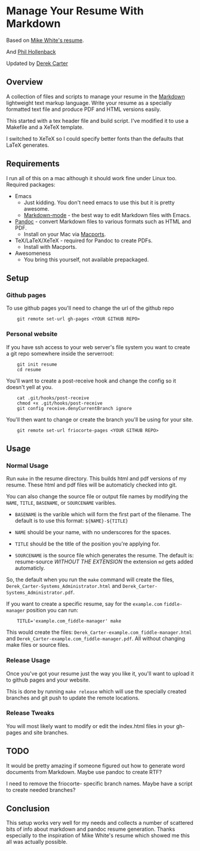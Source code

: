 # Manage Your Resume With Markdown

Based on [Mike White's resume](https://github.com/mwhite/resume).

And [Phil Hollenback](https://github.com/tels7ar/resume)

Updated by [Derek Carter](https://github.com/goozbach/resume)

## Overview

A collection of files and scripts to manage your resume in the
[Markdown](http://daringfireball.net/projects/markdown/) lightweight
text markup language.  Write your resume as a specially formatted text
file and produce PDF and HTML versions easily.

This started with a tex header file and build script.  I've modified
it to use a Makefile and a XeTeX template.

I switched to XeTeX so I could specify better fonts than the defaults
that LaTeX generates.

## Requirements

I run all of this on a mac although it should work fine under Linux
too. Required packages:

* Emacs
  * Just kidding.  You don't need emacs to use this but it is pretty
  awesome.
  * [Markdown-mode](http://jblevins.org/projects/markdown-mode/) -
  the best way to edit Markdown files with Emacs.
* [Pandoc](http://johnmacfarlane.net/pandoc/) - convert Markdown files
  to various formats such as HTML and PDF.
  * Install on your Mac via [Macports](http://macports.org).
* TeX/LaTeX/XeTeX - required for Pandoc to create PDFs.
  * Install with Macports.
* Awesomeness
  * You bring this yourself, not available prepackaged.

## Setup

### Github pages
To use github pages you'll need to change the url of the github repo

        git remote set-url gh-pages <YOUR GITHUB REPO>

### Personal website
If you have ssh access to your web server's file system you want to create a
git repo somewhere inside the serverroot:

        git init resume
        cd resume

You'll want to create a post-receive hook and change the config so it doesn't
yell at you.

        cat .git/hooks/post-receive
        chmod +x .git/hooks/post-receive
        git config receive.denyCurrentBranch ignore

You'll then want to change or create the branch you'll be using for your site.

        git remote set-url friocorte-pages <YOUR GITHUB REPO>

## Usage

### Normal Usage
Run `make` in the resume directory.  This builds html and pdf versions
of my resume. These html and pdf files will be automaticly checked into git.

You can also change the source file or output file names by modifying the 
`NAME`, `TITLE`, `BASENAME`, or `SOURCENAME` varibles.

 * `BASENAME` is the varible which will form the first part of the filename.
  The default is to use this format: `${NAME}-${TITLE}`

 * `NAME` should be your name, with no underscores for the spaces.

 * `TITLE` should be the title of the position you're applying for.
 
 * `SOURCENAME` is the source file which generates the resume. The default is:
   resume-source *WITHOUT THE EXTENSION* the extension `md` gets added automaticly.

So, the default when you run the `make` command will create the files,
`Derek_Carter-Systems_Administrator.html` and 
`Derek_Carter-Systems_Administrator.pdf`.

If you want to create a specific resume, say for the `example.com`
`fiddle-manager` position you can run:

        TITLE='example.com_fiddle-manager' make

This would create the files: `Derek_Carter-example.com_fiddle-manager.html` and
`Derek_Carter-example.com_fiddle-manager.pdf`. All without changing make files
or source files.

### Release Usage
Once you've got your resume just the way you like it, you'll want to upload it
to github pages and your website.

This is done by running `make release` which will use the specially created
branches and git push to update the remote locations.

### Release Tweaks
You will most likely want to modify or edit the index.html files in your
gh-pages and site branches.

### 
## TODO

It would be pretty amazing if someone figured out how to generate
word documents from Markdown.  Maybe use pandoc to create RTF?

I need to remove the friocorte- specific branch names. Maybe have a script to
create needed branches?

## Conclusion

This setup works very well for my needs and collects a number of
scattered bits of info about markdown and pandoc resume generation.
Thanks especially to the inspiration of Mike White's resume which
showed me this all was actually possible.
